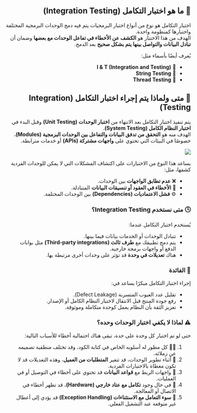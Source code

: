 
<div dir="rtl" align="right">

## 🔹 ما هو اختبار التكامل (Integration Testing)

اختبار التكامل هو نوع من أنواع اختبار البرمجيات يتم فيه دمج الوحدات البرمجية المختلفة واختبارها كمنظومة واحدة.  
الهدف من هذا الاختبار هو **الكشف عن الأخطاء في تفاعل الوحدات مع بعضها** وضمان أن **تبادل البيانات والتواصل بينها يتم بشكل صحيح** بعد الدمج.

يُعرف أيضًا بأسماء مثل:

- 🧩 **I & T (Integration and Testing)**
- 🔗 **String Testing**
- 🧵 **Thread Testing**

</div>
<div dir="rtl" align="right">

## 🧩 متى ولماذا يتم إجراء اختبار التكامل (Integration Testing)

يتم تنفيذ اختبار التكامل بعد الانتهاء من **اختبار الوحدات (Unit Testing)** وقبل البدء في **اختبار النظام الكامل (System Testing)**.  
الهدف منه هو **التحقق من تدفق البيانات والتفاعل بين الوحدات البرمجية (Modules)**، خصوصًا في البيئات التي تحتوي على **واجهات مشتركة (APIs)** أو خدمات مترابطة.


<img src="https://www.guru99.com/images/1/Integration-Testing.png">


يساعد هذا النوع من الاختبارات على اكتشاف المشكلات التي لا يمكن للوحدات الفردية كشفها، مثل:

- ❌ **عدم تطابق الواجهات** بين الوحدات.
- 🧾 **الأخطاء في العقود أو تنسيقات البيانات** المتبادلة.
- ⚙️ **فشل الاعتماديات (Dependencies)** بين الوحدات المختلفة.

### 🕓 متى نستخدم Integration Testing؟

يُستخدم اختبار التكامل عندما:
- تتبادل الوحدات أو الخدمات بيانات فيما بينها.
- يتم دمج تطبيقك مع **طرف ثالث (Third-party integrations)** مثل بوابات الدفع أو واجهات برمجة خارجية.
- هناك **تعديلات في وحدة** قد تؤثر على وحدات أخرى مرتبطة بها.

### 🎯 الفائدة
إجراء اختبار التكامل مبكرًا يساعد في:
- تقليل عدد العيوب المتسربة (Defect Leakage).  
- رفع جودة المنتج قبل الانتقال لاختبار النظام الكامل أو الإصدار.  
- تعزيز الثقة بأن النظام يعمل كوحدة متكاملة وموثوقة.

### ⚠️ لماذا لا يكفي اختبار الوحدات وحده؟
حتى لو تم اختبار كل وحدة على حدة، تبقى هناك احتمالية أخطاء للأسباب التالية:

1. 👨‍💻 كل مطور له أسلوبه الخاص في كتابة الكود، وقد تختلف منطقية تصميمه عن زملائه.  
2. 🔄 أثناء تطوير الوحدات، قد تتغير **المتطلبات من العميل**، وهذه التعديلات قد لا تكون مغطاة بالاختبارات الفردية.  
3. 💾 واجهات الربط مع **قواعد البيانات** قد تحتوي على أخطاء في التوصيل أو في العمليات.  
4. 🔌 في حال وجود **تكامل مع عتاد خارجي (Hardware)**، قد تظهر أخطاء في الاتصال أو المعالجة.  
5. 🚨 **سوء التعامل مع الاستثناءات (Exception Handling)** قد يؤدي إلى أعطال غير متوقعة عند التشغيل الفعلي.

</div>
